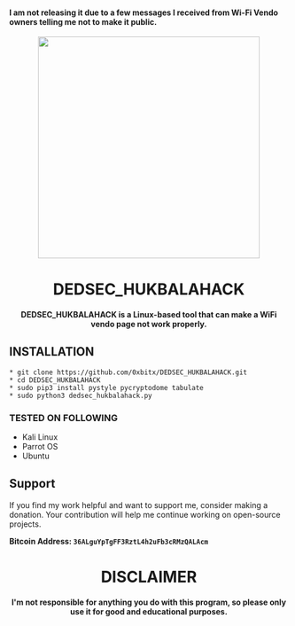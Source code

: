 #### I am not releasing it due to a few messages I received from Wi-Fi Vendo owners telling me not to make it public.

<p align="center">
<img src="https://i.imgur.com/uHc7T5Z.png", width="400", height="400">
</p>
<h1 align="center"> DEDSEC_HUKBALAHACK</h1>
<h4 align="center">DEDSEC_HUKBALAHACK is a Linux-based tool that can make a WiFi vendo page not work properly.</h4>


## INSTALLATION 
    * git clone https://github.com/0xbitx/DEDSEC_HUKBALAHACK.git
    * cd DEDSEC_HUKBALAHACK
    * sudo pip3 install pystyle pycryptodome tabulate
    * sudo python3 dedsec_hukbalahack.py

### TESTED ON FOLLOWING
* Kali Linux 
* Parrot OS 
* Ubuntu

  
## Support

If you find my work helpful and want to support me, consider making a donation. Your contribution will help me continue working on open-source projects.

**Bitcoin Address: `36ALguYpTgFF3RztL4h2uFb3cRMzQALAcm`**

<h1 align="center"> DISCLAIMER </h1>

<h4 align="center">I'm not responsible for anything you do with this program, so please only use it for good and educational purposes. </h4>
